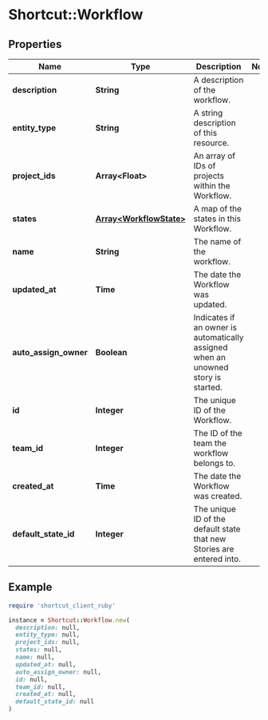 # Shortcut::Workflow

## Properties

| Name | Type | Description | Notes |
| ---- | ---- | ----------- | ----- |
| **description** | **String** | A description of the workflow. |  |
| **entity_type** | **String** | A string description of this resource. |  |
| **project_ids** | **Array&lt;Float&gt;** | An array of IDs of projects within the Workflow. |  |
| **states** | [**Array&lt;WorkflowState&gt;**](WorkflowState.md) | A map of the states in this Workflow. |  |
| **name** | **String** | The name of the workflow. |  |
| **updated_at** | **Time** | The date the Workflow was updated. |  |
| **auto_assign_owner** | **Boolean** | Indicates if an owner is automatically assigned when an unowned story is started. |  |
| **id** | **Integer** | The unique ID of the Workflow. |  |
| **team_id** | **Integer** | The ID of the team the workflow belongs to. |  |
| **created_at** | **Time** | The date the Workflow was created. |  |
| **default_state_id** | **Integer** | The unique ID of the default state that new Stories are entered into. |  |

## Example

```ruby
require 'shortcut_client_ruby'

instance = Shortcut::Workflow.new(
  description: null,
  entity_type: null,
  project_ids: null,
  states: null,
  name: null,
  updated_at: null,
  auto_assign_owner: null,
  id: null,
  team_id: null,
  created_at: null,
  default_state_id: null
)
```

